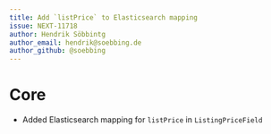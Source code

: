 ```yaml
---
title: Add `listPrice` to Elasticsearch mapping
issue: NEXT-11718
author: Hendrik Söbbintg
author_email: hendrik@soebbing.de
author_github: @soebbing
---
```

# Core
* Added Elasticsearch mapping for `listPrice` in `ListingPriceField`
